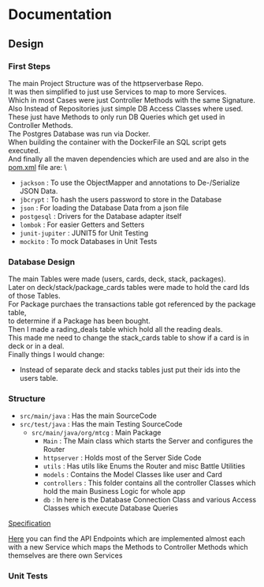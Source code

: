 # Documentation

## Design

### First Steps

The main Project Structure was of the httpserverbase Repo.\
It was then simplified to just use Services to map to more Services.\
Which in most Cases were just Controller Methods with the same Signature.\
Also Instead of Repositories just simple DB Access Classes where used.\
These just have Methods to only run DB Queries which get used in Controller Methods.\
The Postgres Database was run via Docker.\
When building the container with the DockerFile an SQL script gets executed.\
And finally all the maven dependencies which are used and are also in the [pom.xml](../pom.xml) file are: \
- `jackson` : To use the ObjectMapper and annotations to De-/Serialize JSON Data.
- `jbcrypt` : To hash the users password to store in the Database
- `json` : For loading the Database Data from a json file 
- `postgesql` : Drivers for the Database adapter itself
- `lombok` : For easier Getters and Setters
- `junit-jupiter` : JUNIT5 for Unit Testing
- `mockito` : To mock Databases in Unit Tests

### Database Design

The main Tables were made (users, cards, deck, stack, packages).\
Later on deck/stack/package_cards tables were made to hold the card Ids of those Tables.\
For Package purchaes the transactions table got referenced by the package table,\
to determine if a Package has been bought.\
Then I made a rading_deals table which hold all the reading deals.\
This made me need to change the stack_cards table to show if a card is in deck or in a deal.\
Finally things I would change:
- Instead of separate deck and stacks tables just put their ids into the users table.



### Structure

- `src/main/java` : Has the main SourceCode
- `src/test/java` : Has the main Testing SourceCode
  - `src/main/java/org/mtcg` : Main Package
      - `Main` : The Main class which starts the Server and configures the Router
      - `httpserver` : Holds most of the Server Side Code
      - `utils` : Has utils like Enums the Router and misc Battle Utilities
      - `models` : Contains the Model Classes like user and Card
      - `controllers` : This folder contains all the controller Classes which hold the main Business Logic for whole app
      - `db` : In here is the Database Connection Class and various Access Classes which execute Database Queries

[Specification](./MTCG_Specification.pdf)

[Here](./mtcg-api.yaml) you can find the API Endpoints which are implemented almost each with a new Service which maps the Methods to Controller Methods which themselves are there own Services

### Unit Tests




